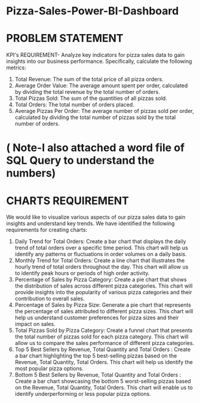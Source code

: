 # Pizza-Sales-Power-BI-Dashboard
# PROBLEM STATEMENT
KPI's REQUIREMENT-
Analyze key indicators for  pizza sales data to gain insights into our business performance. Specifically,  calculate the following metrics:
1. Total Revenue: The sum of the total price of all pizza orders.
2. Average Order Value: The average amount spent per order, calculated by dividing the total revenue by the total number of orders.
3. Total Pizzas Sold: The sum of the quantities of all pizzas sold.
4. Total Orders: The total number of orders placed.
5. Average Pizzas Per Order: The average number of pizzas sold per order, calculated by
dividing the total number of pizzas sold by the total number of orders.

  # ( Note-I also attached a word file of SQL Query to understand the numbers)

# CHARTS REQUIREMENT
We would like to visualize various aspects of our pizza sales data to gain insights and understand key trends. We have identified the following requirements for creating charts:
1. Daily Trend for Total Orders:  Create a bar chart that displays the daily trend of total orders over a specific time period. This chart will help us identify any patterns or fluctuations in order volumes on a daily basis.
2. Monthly Trend for Total Orders: Create a line chart that illustrates the hourly trend of total orders throughout the day. This chart will allow us to identify peak hours or periods of high order activity.
3. Percentage of Sales by Pizza Category: Create a pie chart that shows the distribution of sales across different pizza categories. This chart will provide insights into the popularity of various pizza categories and their contribution to overall sales.
4. Percentage of Sales by Pizza Size: Generate a pie chart that represents the percentage of sales attributed to different pizza sizes. This chart will help us understand customer preferences for pizza sizes and their impact on sales.
5. Total Pizzas Sold by Pizza Category: Create a funnel chart that presents the total number of pizzas sold for each pizza category. This chart will allow us to compare the sales performance of different pizza categories.
6. Top 5 Best Sellers by Revenue, Total Quantity and Total Orders :  Create a bar chart highlighting the top 5 best-selling pizzas based on the Revenue, Total Quantity, Total Orders. This chart will help us identify the most popular pizza options.
7. Bottom 5 Best Sellers by Revenue, Total Quantity and Total Orders : Create a bar chart showcasing the bottom 5 worst-selling pizzas based on the Revenue, Total Quantity, Total Orders. This chart will enable us to identify underperforming or less popular pizza options.
